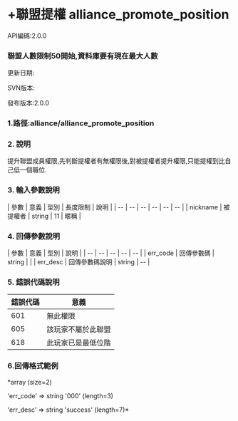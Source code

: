 # +聯盟提權 alliance_promote_position

API編碼:2.0.0

> 

### 聯盟人數限制50開始,資料庫要有現在最大人數


更新日期:

> 

SVN版本:

> 

發布版本:2.0.0
### 1.路徑:alliance/alliance_promote_position

### 2. 說明

提升聯盟成員權限,先判斷提權者有無權限後,對被提權者提升權限,只能提權到比自己低一個職位.
### 3. 輸入參數說明


| 參數 | 意義 | 型別 | 長度限制 | 說明 |
| -- | -- | -- | -- | -- | -- |
| nickname | 被提權者 | string | 11 | 暱稱 |

### 4. 回傳參數說明
| 參數 | 意義 | 型別 | 說明 |
| -- | -- | -- | -- | -- |
| err_code | 回傳參數碼 | string |  |
| err_desc | 回傳參數碼說明 | string | -- |


### 5. 錯誤代碼說明
|錯誤代碼|意義|
|--|--|
|601|無此權限|
|605|該玩家不屬於此聯盟|
|618|此玩家已是最低位階|

### 6.回傳格式範例

*array (size=2)
> 


  'err_code' => string '000' (length=3)
> 


  'err_desc' => string 'success' (length=7)*



